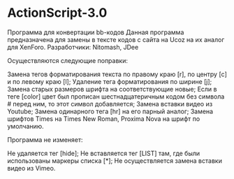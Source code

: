 ActionScript-3.0
================

Программа для конвертации bb-кодов
Данная программа предназначена для замены в тексте кодов с  сайта на Ucoz на их аналог для XenForo.
Разработчики: Nitomash, JDee

Осуществляются следующие поправки:

Замена тегов форматирования текста по правому краю [r], по центру [c] и по левому краю [l];
Удаление тега форматирования по ширине [j];
Замена старых размеров шрифта на соответствующие новые;
Если в теге [color] цвет был прописан шестнадцатеричным кодом без символа # перед ним, то этот символ добавляется;
Замена вставки видео из Youtube;
Замена одинарного тега [hr] на его парный аналог;
Замена шрифтов Times на Times New Roman, Proxima Nova на шрифт по умолчанию.

Программа не изменяет:

Не удаляется тег [hide];
Не вставляется тег [LIST] там, где были использованы маркеры списка [*];
Не осуществляется замена вставки видео из Vimeo.
